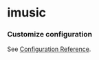 # imusic


### Customize configuration
See [Configuration Reference](https://cli.vuejs.org/config/).
